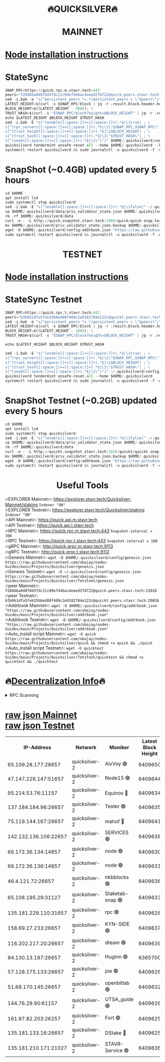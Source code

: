 <h1 align="center"> 🔥QUICKSILVER🔥</h1>

<h1 align="center"> MAINNET</h1>

[Node installation instructions](https://github.com/obajay/nodes-Guides/tree/main/Projects/Quicksilver)
=

# StateSync
```python
SNAP_RPC=https://quick.rpc.m.stavr.tech:443
peers="f2846ba84070d3fdc21c09ef44bac4eeed2f8722@quick.peers.stavr.tech:21026"
sed -i.bak -e "s/^persistent_peers *=.*/persistent_peers = \"$peers\"/" $HOME/.quicksilverd/config/config.toml
LATEST_HEIGHT=$(curl -s $SNAP_RPC/block | jq -r .result.block.header.height); \
BLOCK_HEIGHT=$((LATEST_HEIGHT - 300)); \
TRUST_HASH=$(curl -s "$SNAP_RPC/block?height=$BLOCK_HEIGHT" | jq -r .result.block_id.hash)
echo $LATEST_HEIGHT $BLOCK_HEIGHT $TRUST_HASH
sed -i.bak -E "s|^(enable[[:space:]]+=[[:space:]]+).*$|\1true| ; \
s|^(rpc_servers[[:space:]]+=[[:space:]]+).*$|\1\"$SNAP_RPC,$SNAP_RPC\"| ; \
s|^(trust_height[[:space:]]+=[[:space:]]+).*$|\1$BLOCK_HEIGHT| ; \
s|^(trust_hash[[:space:]]+=[[:space:]]+).*$|\1\"$TRUST_HASH\"| ; \
s|^(seeds[[:space:]]+=[[:space:]]+).*$|\1\"\"|" $HOME/.quicksilverd/config/config.toml
quicksilverd tendermint unsafe-reset-all --home $HOME/.quicksilverd --keep-addr-book
systemctl restart quicksilverd && sudo journalctl -u quicksilverd -f -o cat
```

# SnapShot (~0.4GB) updated every 5 hours
```python
cd $HOME
apt install lz4
sudo systemctl stop quicksilverd
sed -i.bak -E "s|^(enable[[:space:]]+=[[:space:]]+).*$|\1false|" ~/.quicksilverd/config/config.toml
cp $HOME/.quicksilverd/data/priv_validator_state.json $HOME/.quicksilverd/priv_validator_state.json.backup
rm -rf $HOME/.quicksilverd/data
curl -o - -L http://quick.snapshot.stavr.tech:1009/quick/quick-snap.tar.lz4 | lz4 -c -d - | tar -x -C $HOME/.quicksilverd --strip-components 2
mv $HOME/.quicksilverd/priv_validator_state.json.backup $HOME/.quicksilverd/data/priv_validator_state.json
wget -O $HOME/.quicksilverd/config/addrbook.json "https://raw.githubusercontent.com/obajay/nodes-Guides/main/Projects/Quicksilver/addrbook.json"
sudo systemctl restart quicksilverd && journalctl -u quicksilverd -f -o cat
```

<h1 align="center"> TESTNET</h1>

[Node installation instructions](https://github.com/obajay/nodes-Guides/tree/main/Projects/Quicksilver/Tetstnet)
=

# StateSync Testnet
```python
SNAP_RPC=https://quick.rpc.t.stavr.tech:443
peers="b3b0b1dfa5feb35b6ed88f409c2e9182784e122c@quickt.peers.stavr.tech:20026"
sed -i.bak -e "s/^persistent_peers *=.*/persistent_peers = \"$peers\"/" $HOME/.quicksilverd/config/config.toml
LATEST_HEIGHT=$(curl -s $SNAP_RPC/block | jq -r .result.block.header.height); \
BLOCK_HEIGHT=$((LATEST_HEIGHT - 100)); \
TRUST_HASH=$(curl -s "$SNAP_RPC/block?height=$BLOCK_HEIGHT" | jq -r .result.block_id.hash)

echo $LATEST_HEIGHT $BLOCK_HEIGHT $TRUST_HASH

sed -i.bak -E "s|^(enable[[:space:]]+=[[:space:]]+).*$|\1true| ; \
s|^(rpc_servers[[:space:]]+=[[:space:]]+).*$|\1\"$SNAP_RPC,$SNAP_RPC\"| ; \
s|^(trust_height[[:space:]]+=[[:space:]]+).*$|\1$BLOCK_HEIGHT| ; \
s|^(trust_hash[[:space:]]+=[[:space:]]+).*$|\1\"$TRUST_HASH\"| ; \
s|^(seeds[[:space:]]+=[[:space:]]+).*$|\1\"\"|" ~/.quicksilverd/config/config.toml
quicksilverd tendermint unsafe-reset-all --home $HOME/.quicksilverd
systemctl restart quicksilverd && sudo journalctl -u quicksilverd -f -o cat

```

# SnapShot Testnet (~0.2GB) updated every 5 hours
```python
cd $HOME
apt install lz4
sudo systemctl stop quicksilverd
sed -i.bak -E "s|^(enable[[:space:]]+=[[:space:]]+).*$|\1false|" ~/.quicksilverd/config/config.toml
cp $HOME/.quicksilverd/data/priv_validator_state.json $HOME/.quicksilverd/priv_validator_state.json.backup
rm -rf $HOME/.quicksilverd/data
curl -o - -L http://quickt.snapshot.stavr.tech:1016/quickt/quickt-snap.tar.lz4 | lz4 -c -d - | tar -x -C $HOME/.quicksilverd --strip-components 2
mv $HOME/.quicksilverd/priv_validator_state.json.backup $HOME/.quicksilverd/data/priv_validator_state.json
wget -O $HOME/.quicksilverd/config/addrbook.json "https://raw.githubusercontent.com/obajay/nodes-Guides/main/Projects/Quicksilver/Tetstnet/addrbook.json"
sudo systemctl restart quicksilverd && journalctl -u quicksilverd -f -o cat
```
 <h1 align="center"> Useful Tools</h1>

🔥EXPLORER Mainnet🔥:        https://explorer.stavr.tech/Quicksilver-Mainnet/staking    `Indexer "ON"` \
🔥EXPLORER Testnet🔥:        https://explorer.stavr.tech/Quicksilver/staking	        `Indexer "ON"` \
🔥API Mainnet🔥: 			 https://quick.api.m.stavr.tech \
🔥API Testnet🔥: 			 https://quick.api.t.stavr.tech \
🔥RPC Mainnet🔥:             https://quick.rpc.m.stavr.tech:443              `Snapshot-interval = 300` \
🔥RPC Testnet🔥:             https://quick.rpc.t.stavr.tech:443              `Snapshot-interval = 100` \
🔥gRPC Mainnet🔥:                    http://quick.grpc.m.stavr.tech:9113 \
🔥gRPC Testnet🔥:                    http://quick.grpc.t.stavr.tech:9112 \
🔥Genesis Mainnet🔥: `wget -O $HOME/.quicksilverd/config/genesis.json https://raw.githubusercontent.com/obajay/nodes-Guides/main/Projects/Quicksilver/genesis.json` \
🔥Genesis Testnet🔥: `wget -O ~/.quicksilverd/config/genesis.json https://raw.githubusercontent.com/obajay/nodes-Guides/main/Projects/Quicksilver/Tetstnet/genesis.json` \
🔥peer Mainnet🔥:					 `f2846ba84070d3fdc21c09ef44bac4eeed2f8722@quick.peers.stavr.tech:21026` \
🔥peer Testnet🔥:					 `b3b0b1dfa5feb35b6ed88f409c2e9182784e122c@quickt.peers.stavr.tech:20026` \
🔥Addrbook Mainnet🔥:    ```wget -O $HOME/.quicksilverd/config/addrbook.json "https://raw.githubusercontent.com/obajay/nodes-Guides/main/Projects/Quicksilver/addrbook.json"``` \
🔥Addrbook Testnet🔥:    ```wget -O $HOME/.quicksilverd/config/addrbook.json "https://raw.githubusercontent.com/obajay/nodes-Guides/main/Projects/Quicksilver/addrbook.json"``` \
🔥Auto_install script Mainnet🔥: ```wget -O quick https://raw.githubusercontent.com/obajay/nodes-Guides/main/Projects/Quicksilver/quick && chmod +x quick && ./quick``` \
🔥Auto_install script Testnet🔥: ```wget -O quicktest https://raw.githubusercontent.com/obajay/nodes-Guides/main/Projects/Quicksilver/Tetstnet/quicktest && chmod +x quicktest && ./quicktest```

🔥[Decentralization Info](https://github.com/obajay/StateSync-snapshots/tree/main/Projects/Quicksilver/Decentralization)🔥
=

<details>
<summary>RPC Scanning</summary>

<h2 align="center"> We scan nodes in real time every 4 hours. And we provide the final result of RPC endpoints.
We cannot influence the operation of these nodes in any way. </h2>


```python
If Voting Power is higher than 0 --> then the Node is a validator of the network and may be subject to attack and be a potential threat to the chain.
```
```python
We marked such validators with a red symbol
```

</details>

[raw json Mainnet](https://rpc-check.quickm.stavr.tech/quickm/rpc-quickm-result.json) \
[raw json Testnet](https://github.com/obajay/StateSync-snapshots/tree/main/Projects/Quicksilver/Rpc-Check-Testnet)
=


<table><tr><th>IP-Address</th><th>Network</th><th>Moniker</th><th>Latest Block Height</th><th>Earliest Block Height</th><th>Catching Up</th><th>Tx Index</th><th>Voting Power</th><th>Scan Time</th></tr><tr><td>65.109.28.177:28657</td><td>quicksilver-2</td><td>AlxVoy 🟢</td><td>6409650</td><td>3562001</td><td>False</td><td>off</td><td>0</td><td>2024-03-15T17:07:30.407602877UTC</td></tr><tr><td>47.147.226.147:51657</td><td>quicksilver-2</td><td>Node15 🟢</td><td>6409644</td><td>5151648</td><td>False</td><td>off</td><td>0</td><td>2024-03-15T17:06:51.102482481UTC</td></tr><tr><td>95.214.53.76:11157</td><td>quicksilver-2</td><td>Equinox 🔴</td><td>6409634</td><td>5322496</td><td>False</td><td>on</td><td>215780</td><td>2024-03-15T17:05:57.473953907UTC</td></tr><tr><td>137.184.184.96:26657</td><td>quicksilver-2</td><td>Tester 🟢</td><td>6409635</td><td>5550692</td><td>False</td><td>off</td><td>0</td><td>2024-03-15T17:05:58.338038705UTC</td></tr><tr><td>75.119.144.167:26657</td><td>quicksilver-2</td><td>mahof 🔴</td><td>6409641</td><td>5654794</td><td>False</td><td>on</td><td>287749</td><td>2024-03-15T17:06:35.564750557UTC</td></tr><tr><td>142.132.136.106:22657</td><td>quicksilver-2</td><td>SERVICES 🟢</td><td>6409638</td><td>5920001</td><td>False</td><td>on</td><td>0</td><td>2024-03-15T17:06:16.170992553UTC</td></tr><tr><td>66.172.36.134:14857</td><td>quicksilver-2</td><td>node 🟢</td><td>6409630</td><td>5950756</td><td>False</td><td>on</td><td>0</td><td>2024-03-15T17:05:33.284850412UTC</td></tr><tr><td>66.172.36.136:14857</td><td>quicksilver-2</td><td>node 🟢</td><td>6409631</td><td>5950756</td><td>False</td><td>on</td><td>0</td><td>2024-03-15T17:05:36.088031747UTC</td></tr><tr><td>46.4.121.72:26657</td><td>quicksilver-2</td><td>nkbblocks 🟢</td><td>6409636</td><td>6056301</td><td>False</td><td>on</td><td>0</td><td>2024-03-15T17:06:06.840786967UTC</td></tr><tr><td>65.108.195.29:31127</td><td>quicksilver-2</td><td>Staketab-snap 🟢</td><td>6409633</td><td>6075001</td><td>False</td><td>off</td><td>0</td><td>2024-03-15T17:05:51.054205674UTC</td></tr><tr><td>135.181.229.110:31657</td><td>quicksilver-2</td><td>rpc 🟢</td><td>6409628</td><td>6133480</td><td>False</td><td>on</td><td>0</td><td>2024-03-15T17:05:19.757495215UTC</td></tr><tr><td>158.69.27.233:26657</td><td>quicksilver-2</td><td>KYN-SIDE 🟢</td><td>6409637</td><td>6159001</td><td>False</td><td>on</td><td>0</td><td>2024-03-15T17:06:11.502166230UTC</td></tr><tr><td>116.202.217.20:26657</td><td>quicksilver-2</td><td>dteam 🟢</td><td>6409639</td><td>6169501</td><td>False</td><td>on</td><td>0</td><td>2024-03-15T17:06:26.884563490UTC</td></tr><tr><td>94.130.13.187:26657</td><td>quicksilver-2</td><td>Huginn 🟢</td><td>6365700</td><td>6231630</td><td>False</td><td>on</td><td>0</td><td>2024-03-15T17:06:16.463338790UTC</td></tr><tr><td>57.128.175.133:26657</td><td>quicksilver-2</td><td>joe 🟢</td><td>6409626</td><td>6246344</td><td>False</td><td>on</td><td>0</td><td>2024-03-15T17:05:06.747136838UTC</td></tr><tr><td>51.68.170.145:26657</td><td>quicksilver-2</td><td>openbitlab 🟢</td><td>6409632</td><td>6309483</td><td>False</td><td>on</td><td>0</td><td>2024-03-15T17:05:40.477217340UTC</td></tr><tr><td>144.76.29.90:61157</td><td>quicksilver-2</td><td>UTSA_guide 🟢</td><td>6409626</td><td>6316825</td><td>False</td><td>on</td><td>0</td><td>2024-03-15T17:05:04.425597870UTC</td></tr><tr><td>161.97.82.203:26257</td><td>quicksilver-2</td><td>Fort 🟢</td><td>6409625</td><td>6365727</td><td>False</td><td>on</td><td>0</td><td>2024-03-15T17:04:59.399640229UTC</td></tr><tr><td>135.181.133.16:26657</td><td>quicksilver-2</td><td>DStake 🔴</td><td>6409625</td><td>6378597</td><td>False</td><td>on</td><td>79272</td><td>2024-03-15T17:05:03.896581817UTC</td></tr><tr><td>135.181.210.171:21027</td><td>quicksilver-2</td><td>STAVR-Service 🟢</td><td>6409636</td><td>6407001</td><td>False</td><td>on</td><td>0</td><td>2024-03-15T17:06:11.827937471UTC</td></tr></table>
